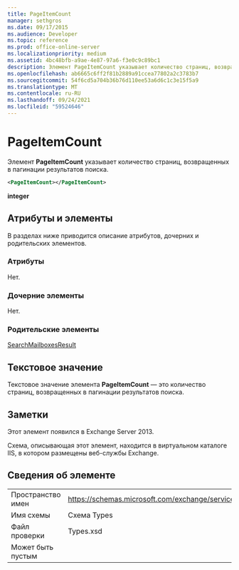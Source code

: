 ```yaml
---
title: PageItemCount
manager: sethgros
ms.date: 09/17/2015
ms.audience: Developer
ms.topic: reference
ms.prod: office-online-server
ms.localizationpriority: medium
ms.assetid: 4bc48bfb-a9ae-4e87-97a6-f3e0c9c89bc1
description: Элемент PageItemCount указывает количество страниц, возвращенных в пагинации результатов поиска.
ms.openlocfilehash: ab6665c6ff2f81b2889a91ccea77802a2c3783b7
ms.sourcegitcommit: 54f6cd5a704b36b76d110ee53a6d6c1c3e15f5a9
ms.translationtype: MT
ms.contentlocale: ru-RU
ms.lasthandoff: 09/24/2021
ms.locfileid: "59524646"
---
```

# <a name="pageitemcount"></a>PageItemCount

Элемент **PageItemCount** указывает количество страниц, возвращенных в пагинации результатов поиска. 
  
```XML
<PageItemCount></PageItemCount>
```

 **integer**
## <a name="attributes-and-elements"></a>Атрибуты и элементы

В разделах ниже приводится описание атрибутов, дочерних и родительских элементов.
  
### <a name="attributes"></a>Атрибуты

Нет.
  
### <a name="child-elements"></a>Дочерние элементы

Нет.
  
### <a name="parent-elements"></a>Родительские элементы

[SearchMailboxesResult](searchmailboxesresult.md)
  
## <a name="text-value"></a>Текстовое значение

Текстовое значение элемента **PageItemCount** — это количество страниц, возвращенных в пагинации результатов поиска. 
  
## <a name="remarks"></a>Заметки

Этот элемент появился в Exchange Server 2013.
  
Схема, описывающая этот элемент, находится в виртуальном каталоге IIS, в котором размещены веб-службы Exchange.
  
## <a name="element-information"></a>Сведения об элементе

|||
|:-----|:-----|
|Пространство имен  <br/> |https://schemas.microsoft.com/exchange/services/2006/types  <br/> |
|Имя схемы  <br/> |Схема Types  <br/> |
|Файл проверки  <br/> |Types.xsd  <br/> |
|Может быть пустым  <br/> ||
   

